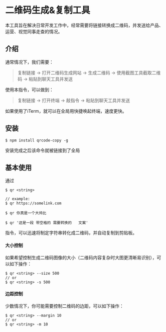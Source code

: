 # 二维码生成&复制工具

本工具旨在解决日常开发工作中，经常需要将链接转换成二维码，并发送给产品、运营、视觉同事走查的情况。

## 介绍

通常情况下，我们需要：

> 复制链接 -> 打开二维码生成网站 -> 生成二维码 -> 使用截图工具截取二维码 -> 粘贴到聊天工具并发送

使用本指令，可以做到：

> 复制链接 -> 打开终端 -> 敲指令 -> 粘贴到聊天工具并发送

如果使用了iTerm，就可以在全局用快捷唤起终端，速度更快。

## 安装

```shell
$ npm install qrcode-copy -g
```

安装完成之后该命令就被链接到了全局

## 基本使用

通过

```shell
$ qr <string>

// example:
$ qr https://somelink.com

$ qr 你真是一个大帅比

$ qr '这是一段 带空格的 需要转换的   文案'
```

指令，可以迅速将制定字符串转化成二维码，并自动复制到剪贴板。


#### 大小控制

如果希望控制生成二维码图像的大小（二维码内容复杂时大图更清晰易识别），可以如下操作：

```
$ qr <string> --size 500
// or
$ qr <string> -s 500
```

#### 边距控制

少数情况下，你可能需要控制二维码的边距，可以如下操作：

```
$ qr <string> --margin 10
// or
$ qr <string> -m 10
```


